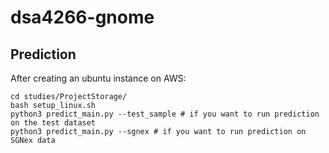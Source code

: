 # dsa4266-gnome

## Prediction
After creating an ubuntu instance on AWS:
```
cd studies/ProjectStorage/
bash setup_linux.sh
python3 predict_main.py --test_sample # if you want to run prediction on the test dataset
python3 predict_main.py --sgnex # if you want to run prediction on SGNex data
```